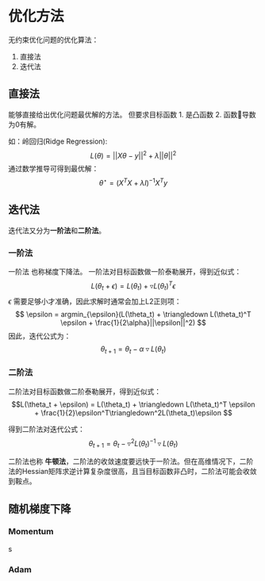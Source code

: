 # 优化方法

无约束优化问题的优化算法：
1. 直接法
2. 迭代法

## 直接法

能够直接给出优化问题最优解的方法。
但要求目标函数 1. 是凸函数 2. 函数导数为0有解。

如：岭回归(Ridge Regression):
$$ L(\theta) = ||X\theta - y||^2 + \lambda ||\theta||^2 $$
通过数学推导可得到最优解：
$$ \theta^\star = (X^TX+\lambda I)^{-1}X^Ty $$

## 迭代法

迭代法又分为**一阶法**和**二阶法**。

### 一阶法 

一阶法 也称梯度下降法。
一阶法对目标函数做一阶泰勒展开，得到近似式：
$$L(\theta_t + \epsilon) = L(\theta_t) + \triangledown L(\theta_t)^T \epsilon $$ 
$\epsilon$ 需要足够小才准确，因此求解时通常会加上L2正则项：
$$ \epsilon = argmin_{\epsilon}(L(\theta_t) + \triangledown L(\theta_t)^T \epsilon + \frac{1}{2\alpha}||\epsilon||^2) $$
因此，迭代公式为：
$$ \theta_{t+1} = \theta_t - \alpha \triangledown L(\theta_t) $$


### 二阶法
二阶法对目标函数做二阶泰勒展开，得到近似式：
$$L(\theta_t + \epsilon) = L(\theta_t) + \triangledown L(\theta_t)^T \epsilon + \frac{1}{2}\epsilon^T\triangledown^2L(\theta_t)\epsilon $$

得到二阶法对迭代公式：
$$ \theta_{t+1} = \theta_t - \triangledown^2L(\theta_t)^{-1}\triangledown L(\theta_t) $$

二阶法也称 **牛顿法**，二阶法的收敛速度要远快于一阶法。但在高维情况下，二阶法的Hessian矩阵求逆计算复杂度很高，且当目标函数非凸时，二阶法可能会收敛到鞍点。


## 随机梯度下降

### Momentum 

s
### Adam


